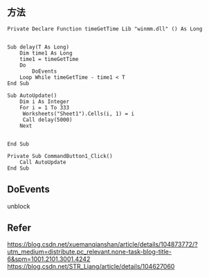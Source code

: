 ## 方法

```
Private Declare Function timeGetTime Lib "winmm.dll" () As Long


Sub delay(T As Long)
    Dim time1 As Long
    time1 = timeGetTime
    Do
        DoEvents
    Loop While timeGetTime - time1 < T
End Sub

Sub AutoUpdate()
    Dim i As Integer
    For i = 1 To 333
     Worksheets("Sheet1").Cells(i, 1) = i
     Call delay(5000)
    Next


End Sub

Private Sub CommandButton1_Click()
    Call AutoUpdate
End Sub
```

## DoEvents
unblock 

## Refer
https://blog.csdn.net/xuemanqianshan/article/details/104873772/?utm_medium=distribute.pc_relevant.none-task-blog-title-6&spm=1001.2101.3001.4242
https://blog.csdn.net/STR_Liang/article/details/104627060